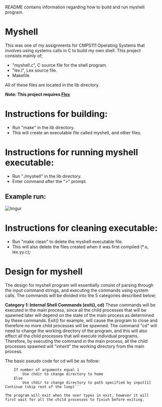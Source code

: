 README contains information regarding how to build and run myshell program.

# Myshell
This was one of my assignments for CMPS111 Operating Systems that involves using systems calls in C to build my own shell. This project consists mainly of;
- "myshell.c", C source file for the shell program.
- "lex.l", Lex source file.
- Makefile

All of these files are located in the lib directory. 

**Note: This project requires [Flex](https://www.gnu.org/software/flex/)**

# Instructions for building:
- Run "make" in the lib directory.
- This will create an executable file called myshell, and other files.

# Instructions for running myshell executable:
- Run "./myshell" in the lib directory.
- Enter command after the ">" prompt. 

## Example run:
![Imgur](https://i.imgur.com/JoVhiNr.gif)


# Instructions for cleaning executable:
- Run "make clean" to delete the myshell executable file. 
- This will also delete the files created when it was first complied (*.o, lex.yy.c);

# Design for myshell
The design for myshell program will essentially consist of parsing through the input command strings, and executing the commands using system calls. The commands will be divided into the 5 categories described below;

**Category 1: Internal Shell Commands (exit(), cd)**
These commands will be executed in the main process, since all the child processes that will be spawned later will depend on the state of the main process as determined by these commands. Exit() for example, will cause the program to close and therefore no more child processes will be spawned. The command "cd" will need to change the working directory of the program, and this will also effect all the child processes that will execute individual programs. Therefore, by executing the command in the main process, all the child processes spawned will "inherit" the working directory from the main process.

The basic pseudo code for cd will be as follow:

```If input[0] equals cd
	If number of arguments equal 1
		Use chdir to change directory to home
	Else
		Use chdir to change directory to path specified by input[1]
Continue (skip rest of the loop)```

The program will exit when the user types in exit, however it will first wait for all the child processes to finish before exiting.
